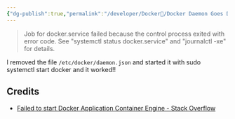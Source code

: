 ```yaml
---
{"dg-publish":true,"permalink":"/developer/Docker🐳/Docker Daemon Goes Down/","tags":["docker","docker-compose"],"created":"2024-04-28T22:04:35.768-05:00","updated":"2024-04-30T21:29:20.000-05:00"}
---
```


> Job for docker.service failed because the control process exited with error code. See "systemctl status docker.service" and "journalctl -xe" for details.

I removed the file `/etc/docker/daemon.json` and started it with sudo systemctl start docker and it worked!!
## Credits
- [Failed to start Docker Application Container Engine - Stack Overflow](https://stackoverflow.com/questions/49110092/failed-to-start-docker-application-container-engine)
